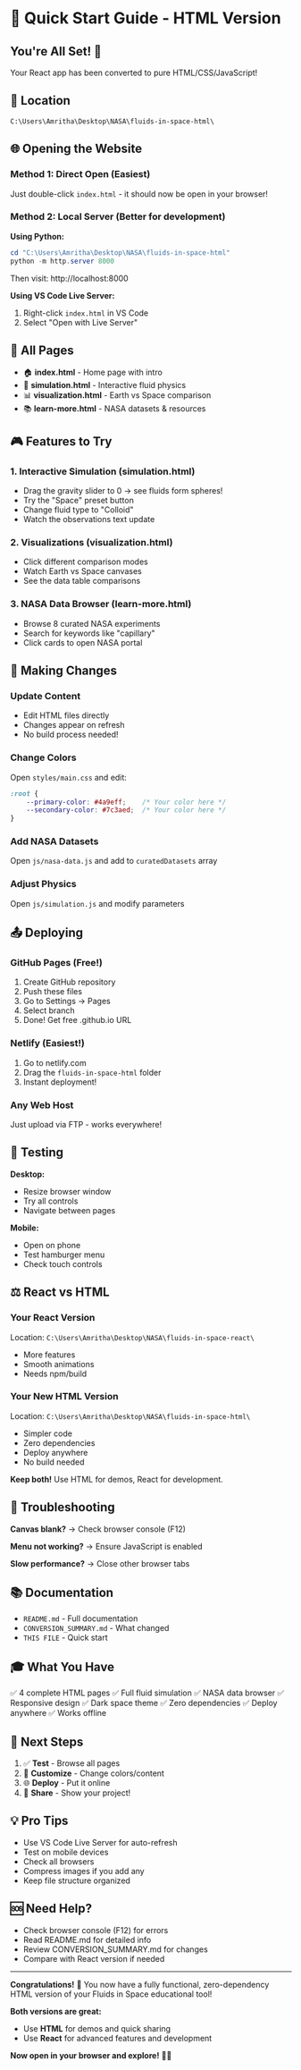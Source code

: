 # 🚀 Quick Start Guide - HTML Version

## You're All Set! 🎉

Your React app has been converted to pure HTML/CSS/JavaScript!

## 📂 Location

```
C:\Users\Amritha\Desktop\NASA\fluids-in-space-html\
```

## 🌐 Opening the Website

### Method 1: Direct Open (Easiest)
Just double-click `index.html` - it should now be open in your browser!

### Method 2: Local Server (Better for development)

**Using Python:**
```powershell
cd "C:\Users\Amritha\Desktop\NASA\fluids-in-space-html"
python -m http.server 8000
```
Then visit: http://localhost:8000

**Using VS Code Live Server:**
1. Right-click `index.html` in VS Code
2. Select "Open with Live Server"

## 📄 All Pages

- 🏠 **index.html** - Home page with intro
- 🧪 **simulation.html** - Interactive fluid physics
- 📊 **visualization.html** - Earth vs Space comparison
- 📚 **learn-more.html** - NASA datasets & resources

## 🎮 Features to Try

### 1. Interactive Simulation (simulation.html)
- Drag the gravity slider to 0 → see fluids form spheres!
- Try the "Space" preset button
- Change fluid type to "Colloid"
- Watch the observations text update

### 2. Visualizations (visualization.html)
- Click different comparison modes
- Watch Earth vs Space canvases
- See the data table comparisons

### 3. NASA Data Browser (learn-more.html)
- Browse 8 curated NASA experiments
- Search for keywords like "capillary"
- Click cards to open NASA portal

## 🔧 Making Changes

### Update Content
- Edit HTML files directly
- Changes appear on refresh
- No build process needed!

### Change Colors
Open `styles/main.css` and edit:
```css
:root {
    --primary-color: #4a9eff;    /* Your color here */
    --secondary-color: #7c3aed;  /* Your color here */
}
```

### Add NASA Datasets
Open `js/nasa-data.js` and add to `curatedDatasets` array

### Adjust Physics
Open `js/simulation.js` and modify parameters

## 📤 Deploying

### GitHub Pages (Free!)
1. Create GitHub repository
2. Push these files
3. Go to Settings → Pages
4. Select branch
5. Done! Get free .github.io URL

### Netlify (Easiest!)
1. Go to netlify.com
2. Drag the `fluids-in-space-html` folder
3. Instant deployment!

### Any Web Host
Just upload via FTP - works everywhere!

## 📱 Testing

**Desktop:**
- Resize browser window
- Try all controls
- Navigate between pages

**Mobile:**
- Open on phone
- Test hamburger menu
- Check touch controls

## ⚖️ React vs HTML

### Your React Version
Location: `C:\Users\Amritha\Desktop\NASA\fluids-in-space-react\`
- More features
- Smooth animations
- Needs npm/build

### Your New HTML Version
Location: `C:\Users\Amritha\Desktop\NASA\fluids-in-space-html\`
- Simpler code
- Zero dependencies
- Deploy anywhere
- No build needed

**Keep both!** Use HTML for demos, React for development.

## 🐛 Troubleshooting

**Canvas blank?**
→ Check browser console (F12)

**Menu not working?**
→ Ensure JavaScript is enabled

**Slow performance?**
→ Close other browser tabs

## 📚 Documentation

- `README.md` - Full documentation
- `CONVERSION_SUMMARY.md` - What changed
- `THIS FILE` - Quick start

## 🎓 What You Have

✅ 4 complete HTML pages
✅ Full fluid simulation
✅ NASA data browser
✅ Responsive design
✅ Dark space theme
✅ Zero dependencies
✅ Deploy anywhere
✅ Works offline

## 🚀 Next Steps

1. ✅ **Test** - Browse all pages
2. 📝 **Customize** - Change colors/content
3. 🌐 **Deploy** - Put it online
4. 📢 **Share** - Show your project!

## 💡 Pro Tips

- Use VS Code Live Server for auto-refresh
- Test on mobile devices
- Check all browsers
- Compress images if you add any
- Keep file structure organized

## 🆘 Need Help?

- Check browser console (F12) for errors
- Read README.md for detailed info
- Review CONVERSION_SUMMARY.md for changes
- Compare with React version if needed

---

**Congratulations!** 🎉 You now have a fully functional, zero-dependency HTML version of your Fluids in Space educational tool!

**Both versions are great:**
- Use **HTML** for demos and quick sharing
- Use **React** for advanced features and development

**Now open in your browser and explore!** 🚀💧
